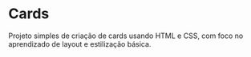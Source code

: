 # Cards
Projeto simples de criação de cards usando HTML e CSS, com foco no aprendizado de layout e estilização básica.
